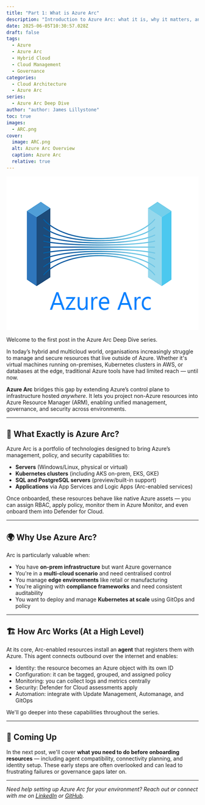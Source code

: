 ```yaml
---
title: "Part 1: What is Azure Arc"
description: "Introduction to Azure Arc: what it is, why it matters, and how it extends Azure management to on-premises, multicloud, and edge environments."
date: 2025-06-05T10:30:57.028Z
draft: false
tags:
  - Azure
  - Azure Arc
  - Hybrid Cloud
  - Cloud Management
  - Governance
categories:
  - Cloud Architecture
  - Azure Arc
series:
  - Azure Arc Deep Dive
author: "author: James Lillystone"
toc: true
images:
  - ARC.png
cover:
  image: ARC.png
  alt: Azure Arc Overview
  caption: Azure Arc
  relative: true
---
```

![Image 1](ARC.png)

Welcome to the first post in the Azure Arc Deep Dive series.

In today’s hybrid and multicloud world, organisations increasingly struggle to manage and secure resources that live outside of Azure. Whether it's virtual machines running on-premises, Kubernetes clusters in AWS, or databases at the edge, traditional Azure tools have had limited reach — until now.

**Azure Arc** bridges this gap by extending Azure’s control plane to infrastructure hosted *anywhere*. It lets you project non-Azure resources into Azure Resource Manager (ARM), enabling unified management, governance, and security across environments.

---

## 🧩 What Exactly is Azure Arc?

Azure Arc is a portfolio of technologies designed to bring Azure’s management, policy, and security capabilities to:

- **Servers** (Windows/Linux, physical or virtual)
- **Kubernetes clusters** (including AKS on-prem, EKS, GKE)
- **SQL and PostgreSQL servers** (preview/built-in support)
- **Applications** via App Services and Logic Apps (Arc-enabled services)

Once onboarded, these resources behave like native Azure assets — you can assign RBAC, apply policy, monitor them in Azure Monitor, and even onboard them into Defender for Cloud.

---

## 🌍 Why Use Azure Arc?

Arc is particularly valuable when:

- You have **on-prem infrastructure** but want Azure governance
- You're in a **multi-cloud scenario** and need centralised control
- You manage **edge environments** like retail or manufacturing
- You're aligning with **compliance frameworks** and need consistent auditability
- You want to deploy and manage **Kubernetes at scale** using GitOps and policy

---

## 🏗️ How Arc Works (At a High Level)

At its core, Arc-enabled resources install an **agent** that registers them with Azure. This agent connects outbound over the internet and enables:

- Identity: the resource becomes an Azure object with its own ID
- Configuration: it can be tagged, grouped, and assigned policy
- Monitoring: you can collect logs and metrics centrally
- Security: Defender for Cloud assessments apply
- Automation: integrate with Update Management, Automanage, and GitOps

We'll go deeper into these capabilities throughout the series.

---

## 🚀 Coming Up

In the next post, we'll cover **what you need to do before onboarding resources** — including agent compatibility, connectivity planning, and identity setup. These early steps are often overlooked and can lead to frustrating failures or governance gaps later on.

---

*Need help setting up Azure Arc for your environment? Reach out or connect with me on [LinkedIn](https://www.linkedin.com/in/YOUR-HANDLE) or [GitHub](https://github.com/BarryShtPeas).*